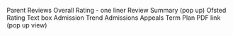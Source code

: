 Parent Reviews
Overall Rating - one liner
Review Summary (pop up)
Ofsted Rating
Text box
Admission Trend
Admissions
Appeals
Term Plan
PDF link (pop up view)

